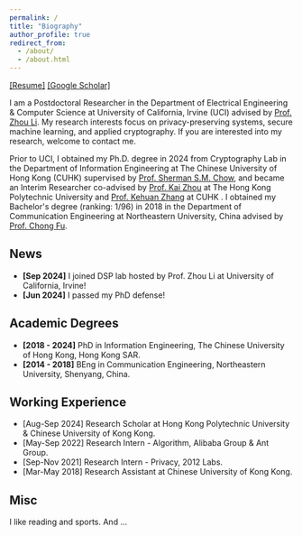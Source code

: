```yaml
---
permalink: /
title: "Biography"
author_profile: true
redirect_from: 
  - /about/
  - /about.html
---
```

[[Resume]](/assets/pdf/yuzheng.pdf) [[Google Scholar]](https://scholar.google.com/citations?user=fH3uUgYAAAAJ&hl=en)

I am a Postdoctoral Researcher in the Department of Electrical Engineering & Computer Science at University of California, Irvine (UCI) advised by [Prof. Zhou Li](https://faculty.sites.uci.edu/zhouli/). My research interests focus on privacy-preserving systems, secure machine learning, and applied cryptography. If you are interested into my research, welcome to contact me.

Prior to UCI, I obtained my Ph.D. degree in 2024 from Cryptography Lab in the Department of Information Engineering at The Chinese University of Hong Kong (CUHK) supervised by [Prof. Sherman S.M. Chow](https://staff.ie.cuhk.edu.hk/~smchow/index.htm), and became an Interim Researcher co-advised by [Prof. Kai Zhou](https://scholar.google.com/citations?user=J2QAuAUAAAAJ&hl=en) at The Hong Kong Polytechnic University and [Prof. Kehuan Zhang](https://scholar.google.com/citations?user=WJMoKskAAAAJ&hl=en) at CUHK . I obtained my Bachelor's degree (ranking: 1/96) in 2018 in the Department of Communication Engineering at Northeastern University, China advised by [Prof. Chong Fu](https://scholar.google.com/citations?user=xq76xEMAAAAJ&hl=en). 


News
------
- __[Sep 2024]__ I joined DSP lab hosted by Prof. Zhou Li at University of California, Irvine!
- __[Jun 2024]__ I passed my PhD defense!


Academic Degrees
------
- __[2018 - 2024]__ PhD in Information Engineering, The Chinese University of Hong Kong, Hong Kong SAR.
- __[2014 - 2018]__ BEng in Communication Engineering, Northeastern University, Shenyang, China.

Working Experience
------
- [Aug-Sep 2024] Research Scholar at Hong Kong Polytechnic University & Chinese University of Kong Kong.
- [May-Sep 2022] Research Intern - Algorithm, Alibaba Group & Ant Group.
- [Sep-Nov 2021] Research Intern - Privacy, 2012 Labs.
- [Mar-May 2018] Research Assistant at Chinese University of Kong Kong.

Misc
------
I like reading and sports. And ...